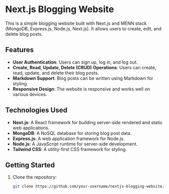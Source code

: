 # Next.js Blogging Website

This is a simple blogging website built with Next.js and MENN stack (MongoDB, Express.js, Node.js, Next.js). It allows users to create, edit, and delete blog posts.

## Features

- **User Authentication**: Users can sign up, log in, and log out.
- **Create, Read, Update, Delete (CRUD) Operations**: Users can create, read, update, and delete their blog posts.
- **Markdown Support**: Blog posts can be written using Markdown for styling.
- **Responsive Design**: The website is responsive and works well on various devices.

## Technologies Used

- **Next.js**: A React framework for building server-side rendered and static web applications.
- **MongoDB**: A NoSQL database for storing blog post data.
- **Express.js**: A web application framework for Node.js.
- **Node.js**: A JavaScript runtime for server-side development.
- **Tailwind CSS**: A utility-first CSS framework for styling.

## Getting Started

1. Clone the repository:

   ```bash
   git clone https://github.com/your-username/nextjs-blogging-website.git

